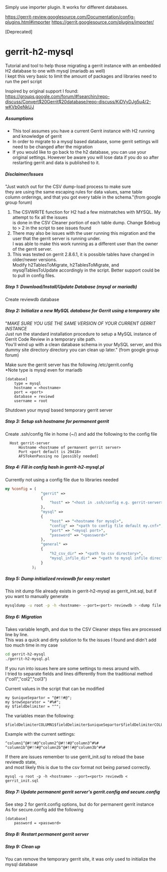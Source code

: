 Simply use importer plugin. It works for different databases.

https://gerrit-review.googlesource.com/Documentation/config-plugins.html#importer
https://gerrit.googlesource.com/plugins/importer/

[Deprecated]

# gerrit-h2-mysql #
Tutorial and tool to help those migrating a gerrit instance with an embedded H2 database to one with mysql (mariadb as well)<br>
I kept this very basic to limit the amount of packages and libraries need to run the perl script

Inspired by original support I found:<br>
https://groups.google.com/forum/#!searchin/repo-discuss/Convert$20Gerrit$20database/repo-discuss/KiDVyDJg5u4/2-wKVb0eNkUJ

##### Assumptions #####

- This tool assumes you have a current Gerrit instance with H2 running and knowledge of gerrit
- In order to migrate to a mysql based database, some gerrit settings will need to be changed after the migration
- If you would like to go back to the h2 database, you can use your original settings. However be aware you will lose data if you do so after restarting gerrit and data is published to it.

##### Disclaimer/Issues #####
"Just watch out for the CSV dump-load process to make sure<br>
they are using the same escaping rules for data values, same table<br>
column orderings, and that you got every table in the schema."(from google group forum)

1. The CSVWRITE function for H2 had a few mistmatches with MYSQL. My attempt to fix all the issues<br>
is done in the CSV Cleaner portion of each table dump. Change $debug to > 2 in the script to see issues found
2. There may also be issues with the user running this migration and the user that the gerrit server is running under.<br> I was able to make this work running as a different user than the owner of the gerrit server.
3. This was tested on gerrit 2.8.6.1, it is possible tables have changed in older/newer versions.<br> Modify h2TablesToMigrate, h2TablesToMigrate, and mysqlTablesToUpdate accordingly in the script. Better support could be to pull in config files.

##### Step 1: Download/Install/Update Database (mysql or mariadb) #####

Create reviewdb database

##### Step 2: Initialize a new MySQL database for Gerrit using a temporary site #####
"*MAKE SURE YOU USE THE SAME VERSION OF YOUR CURRENT GERRIT INSTANCE*<br>
Just run the standard installation procedure to setup a MySQL instance of Gerrit Code Review in a temporary site path.<br>
You'll wind up with a clean database schema in your MySQL server, and this dummy site directory directory you can clean up later." (from google group forum)<br>

Make sure the gerrit server has the following /etc/gerrit.config<br>
*Note type is mysql even for mariadb
```
[database]
    type = mysql
    hostname = <hostname>
    port = <port>
    database = reviewd
    username = root
```

Shutdown your mysql based temporary gerrit server

##### Step 3: Setup ssh hostname for permanent gerrit #####

Create .ssh/config file in home (~/) and add the following to the config file
```
  Host gerrit-server
      Hostname <hostname of permanent gerrit server>
      Port <port default is 29418>
      AFSTokenPassing no [possibly needed]
```

##### Step 4: Fill in config hash in gerrit-h2-mysql.pl #####

Currently not using a config file due to libraries needed
```perl
my %config = (
                "gerrit" =>
                {
                    "host" => "<host in .ssh/config e.g. gerrit-server>"
                },
                "mysql" =>
                {
                    "host" => "<hostname for mysql>",
                    "config" => "<path to config file default my.cnf>",
                    "port" => "<mysql port>",
                    "password" => "<password>"
                },
                "general" =>
                {
                    "h2_csv_dir" => "<path to csv directory>",
                    "mysql_infile_dir" => "<path to mysql infile directory>"
                }
            );
```

##### Step 5: Dump initialized reviewdb for easy restart #####

This init dump file already exists in gerrit-h2-mysql as gerrit_init.sql, but if you want to manually generate
```bash
mysqldump -u root -p -h <hostname> --port=<port> reviewdb > <dump file path>
```

##### Step 6: Migration #####

Takes variable length, and due to the CSV Cleaner steps files are processed line by line.<br>
This was a quick and dirty solution to fix the issues I found and didn't add too much time in my case
```bash
cd gerrit-h2-mysql
./gerrit-h2-mysql.pl
```

If you run into issues here are some settings to mess around with.<br>
I tried to separate fields and lines differently from the traditional method ("col1","col2","col3")<br>

Current values in the script that can be modified
```
my $uniqueSepartor = "@#!!#@";
my $rowSeparator = "#%#";
my $fieldDelimiter = "^";
```
The variables mean the following:
```
$fieldDelimiterCOLUMN1$fieldDelimiter$uniqueSepartor$fieldDelimiterCOLUMN2$fieldDelimiter$rowSeparator
```
Example with the current settings:
```
^column1^@#!!#@^column2^@#!!#@^column3^#%#
^column1b^@#!!#@^column2b^@#!!#@^column3b^#%#
```

If there are issues remember to use gerrit_init.sql to reload the base reviewdb state, <br>and most likely this is due
to the csv format not being parsed correctly.
```
mysql -u root -p -h <hostname> --port=<port> reviewdb < gerrit_init.sql
```

##### Step 7: Update permanent gerrit server's gerrit.config and secure.config #####

See step 2 for gerrit.config options, but do for permanent gerrit instance<br>
As for secure.config add the following
```
[database]
    password = <password>
```

##### Step 8: Restart permanent gerrit server #####

##### Step 9: Clean up #####

You can remove the temporary gerrit site, it was only used to initialize the mysql database


